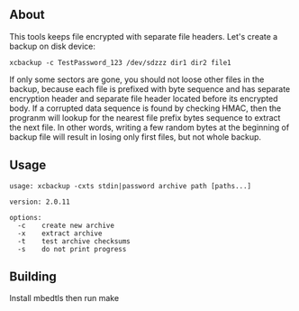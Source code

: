 About
-----
This tools keeps file encrypted with separate file headers. Let's create a backup on disk device:
```
xcbackup -c TestPassword_123 /dev/sdzzz dir1 dir2 file1
```
If only some sectors are gone, you should not loose other files in the backup, because each file is prefixed with byte sequence and has separate encryption header and separate file header located before its encrypted body. If a corrupted data sequence is found by checking HMAC, then the progranm will lookup for the nearest file prefix bytes sequence to extract the next file. In other words, writing a few random bytes at the beginning of backup file will result in losing only first files, but not whole backup.

Usage
-----
```
usage: xcbackup -cxts stdin|password archive path [paths...]

version: 2.0.11

options:
  -c    create new archive
  -x    extract archive
  -t    test archive checksums
  -s    do not print progress

```

Building
--------
Install mbedtls then run make
